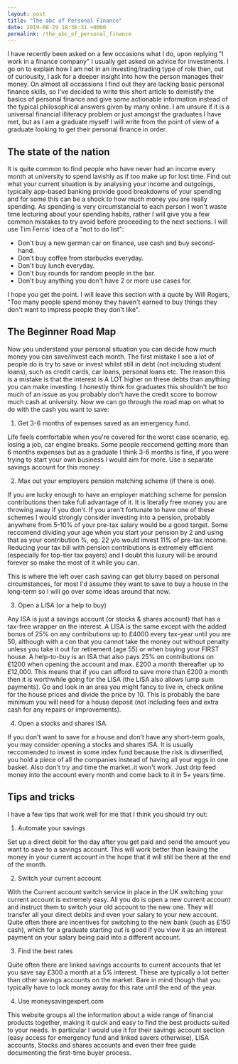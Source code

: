 ```yaml
---
layout: post
title: "The abc of Personal Finance"
date: 2019-08-29 18:36:31 +0000
permalink: /the_abc_of_personal_finance
---
```


I have recently been asked on a few occasions what I do, upon replying "I work in a finance company" I usually get asked on advice for investments. I go on to explain how I am not in an investing/trading type of role then, out of curiousity, I ask for a deeper insight into how the person manages their money. On almost all occassions I find out they are lacking basic personal finance skills, so I've decided to write this short article to demistify the basics of personal finance and give some actionable information instead of the typical philosophical answers given by many online. I am unsure if it is a universal financial illiteracy problem or just amongst the graduates I have met, but as I am a graduate myself I will write from the point of view of a graduate looking to get their personal finance in order.

## The state of the nation

It is quite common to find people who have never had an income every month at university to spend lavishly as if too make up for lost time. Find out what your current situation is by analysing your income and outgoings, typically app-based banking provide good breakdowns of your spending and for some this can be a shock to how much money you are really spending. As spending is very circumstancial to each person I won't waste time lecturing about your spending habits, rather I will give you a few common mistakes to try avoid before proceeding to the next sections. I will use Tim Ferris' idea of a "not to do list":

- Don't buy a new german car on finance, use cash and buy second-hand.
- Don't buy coffee from starbucks everyday.
- Don't buy lunch everyday.
- Don't buy rounds for random people in the bar.
- Don't buy anything you don't have 2 or more use cases for.

I hope you get the point. I will leave this section with a quote by Will Rogers, "Too many people spend money they haven't earned to buy things they don't want to impress people they don't like".

## The Beginner Road Map

Now you understand your personal situation you can decide how much money you can save/invest each month. The first mistake I see a lot of people do is try to save or invest whilst still in debt (not including student loans), such as credit cards, car loans, personal loans etc. The reason this is a mistake is that the interest is A LOT higher on these debts than anything you can make investing. I honestly think for graduates this shouldn't be too much of an issue as you probably don't have the credit score to borrow much cash at university. Now we can go through the road map on what to do with the cash you want to save:

1. Get 3-6 months of expenses saved as an emergency fund.

Life feels comfortable when you're covered for the worst case scenario, eg. losing a job, car engine breaks. Some people reccomend getting more than 6 months expenses but as a graduate I think 3-6 months is fine, if you were trying to start your own business I would aim for more. Use a separate savings account for this money.

2. Max out your employers pension matching scheme (if there is one).

If you are lucky enough to have an employer matching scheme for pension contributions then take full advantage of it. It is literally free money you are throwing away if you don't. If you aren't fortunate to have one of these schemes I would strongly consider investing into a pension, probably anywhere from 5-10% of your pre-tax salary would be a good target. Some reccomend dividing your age when you start your pension by 2 and using that as your contribution %, eg. 22 y/o would invest 11% of pre-tax income. Reducing your tax bill with pension contributions is extremely efficient (especially for top-tier tax payers) and I doubt this luxury will be around forever so make the most of it while you can.

This is where the left over cash saving can get blurry based on personal circumstances, for most I'd assume they want to save to buy a house in the long-term so I will go over some ideas around that now.

3. Open a LISA (or a help to buy)

Any ISA is just a savings account (or stocks & shares account) that has a tax-free wrapper on the interest. A LISA is the same except with the added bonus of 25% on any contributions up to £4000 every tax-year until you are 50, although with a con that you cannot take the money out without penalty unless you take it out for retirement (age 55) or when buying your FIRST house. A help-to-buy is an ISA that also pays 25% on contributions on £1200 when opening the account and max. £200 a month thereafter up to £12,000. This means that if you can afford to save more than £200 a month then it is worthwhile going for the LISA (the LISA also allows lump sum payments). Go and look in an area you might fancy to live in, check online for the house prices and divide the price by 10. This is probably the bare minimum you will need for a house deposit (not including fees and extra cash for any repairs or improvements).

4. Open a stocks and shares ISA.

If you don't want to save for a house and don't have any short-term goals, you may consider opening a stocks and shares ISA. It is usually reccomended to invest in some index fund because the risk is divserified, you hold a piece of all the companies instead of having all your eggs in one basket. Also don't try and time the market..it won't work. Just drip feed money into the account every month and come back to it in 5+ years time.

## Tips and tricks

I have a few tips that work well for me that I think you should try out:

1. Automate your savings

Set up a direct debit for the day after you get paid and send the amount you want to save to a savings account. This will work better than leaving the money in your current account in the hope that it will still be there at the end of the month.

2. Switch your current account

With the Current account switch service in place in the UK switching your current account is extremely easy. All you do is open a new current account and instruct them to switch your old account to the new one. They will transfer all your direct debits and even your salary to your new account. Quite often there are incentives for switching to the new bank (such as £150 cash), which for a graduate starting out is good if you view it as an interest payment on your salary being paid into a different account. 

3. Find the best rates

Quite often there are linked savings accounts to current accounts that let you save say £300 a month at a 5% interest. These are typically a lot better than other savings accounts on the market. Bare in mind though that you typically have to lock money away for this rate until the end of the year.

4. Use moneysavingexpert.com

This website groups all the information about a wide range of financial products together, making it quick and easy to find the best products suited to your needs. In particular I would use it for their savings account section (easy access for emergency fund and linked savers otherwise), LISA accounts, Stocks and shares accounts and even their free guide documenting the first-time buyer process.





